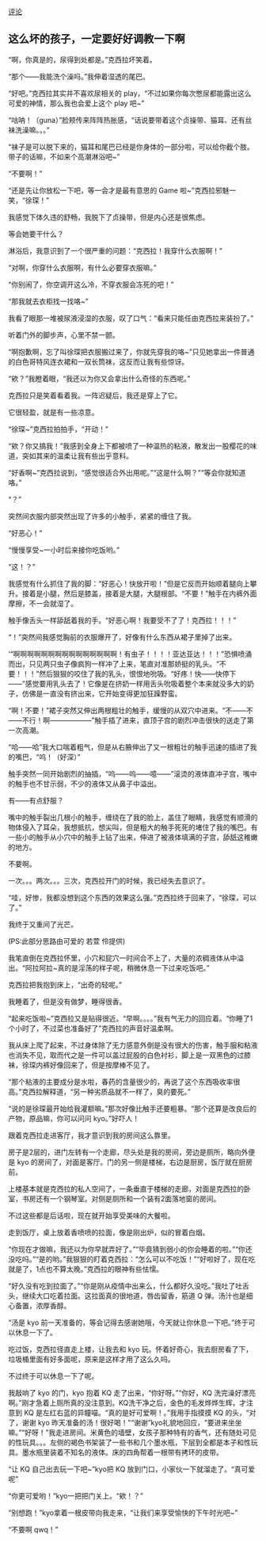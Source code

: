 [评论](https://github.com/SCLeoX/Wearable-Technology/issues/132)

## 这么坏的孩子，一定要好好调教一下啊
“啊，你真是的，尿得到处都是。”克西拉坏笑着。

“那个——我能洗个澡吗。”我伸着湿透的尾巴。

“好吧。”克西拉其实并不喜欢尿相关的 play，“不过如果你每次憋尿都能露出这么可爱的神情，那么我也会爱上这个 play 吧~”

“咕呐！（guna）”脸颊传来阵阵热胀感，“话说要带着这个贞操带、猫耳、还有丝袜洗澡嘛。。。”

“袜子是可以脱下来的，猫耳和尾巴已经是你身体的一部分啦，可以给你截个肢。带子的话嘛，不如来个高潮淋浴吧~”

“不要啊！”

“还是先让你放松一下吧，等一会才是最有意思的 Game 啦~”克西拉邪魅一笑，“徐琛！”

我感觉下体久违的舒畅，我脱下了贞操带，但是内心还是很焦虑。

等会她要干什么？

淋浴后，我意识到了一个很严重的问题：“克西拉！我穿什么衣服啊！”

“对啊，你穿什么衣服啊，有什么必要穿衣服嘛。”

“你别闹了，你空调开这么冷，不穿衣服会冻死的吧！”

“那我就去衣柜找一找咯~”

我看了眼那一堆被尿液浸湿的衣服，叹了口气：“看来只能任由克西拉来装扮了。”

听着门外的脚步声，心里不禁一颤。

“啊抱歉啊，忘了叫徐琛把衣服搬过来了，你就先穿我的咯~”只见她拿出一件普通的白色哥特风连衣裙和一双长筒袜，这反而让我有些惊讶。

“欸？”我瞪着眼，“我还以为你又会拿出什么奇怪的东西呢。”

克西拉只是笑着看着我。一阵迟疑后，我还是穿上了它。

它很轻盈，就是有一些凉意。

“徐琛~”克西拉拍拍手，“开动！”

“欸？你又搞我！”我感到全身上下都被喷了一种温热的粘液，散发出一股樱花的味道，突如其来的温柔让我有些出乎意料。

“好香啊~”克西拉说到，“感觉很适合外出用呢。”“这是什么啊？”“等会你就知道咯。”

“？”

突然间衣服内部突然出现了许多的小触手，紧紧的缠住了我。

“好恶心！”

“慢慢享受~一小时后来接你吃饭哟。”

“这！？”

我感觉有什么抓住了我的脚：“好恶心！快放开啦！”但是它反而开始顺着腿向上攀升。接着是小腿，然后是膝盖，接着是大腿，大腿根部。“不要！”触手在内裤外面摩擦，不一会就湿了。

触手像舌头一样舔舐着我的手。“好恶心啊！我要受不了了！克西拉！！！”

“！”突然间我感觉胸前的衣服爆开了，好像有什么东西从裙子里掉了出来。

‘“啊啊啊啊啊啊啊啊啊啊啊啊啊啊啊！有虫子！！！！亚达亚达！！！”恐惧喷涌而出，只见两只虫子像疯狗一样冲了上来，笔直对准那娇挺的乳头。“不要！！！”然后狠狠的咬住了我的乳头，恨恨地吮吸。“好疼！快——快停下——”感觉要用乳头去了！它像是在挤奶一样用舌头吮吸着整个本来就没多大的奶子，仿佛是一直没有挤出来，它开始变得更加狂躁野蛮。

“啊！不要！”裙子突然又伸出两根粗壮的触手，缓慢的从双穴中进来。“不——不——不行！啊——————”触手插了进来，直顶子宫的剧烈冲击很快的送走了第一次高潮。

“哈——哈”我大口喘着粗气，但是从右腋伸出了又一根粗壮的触手迅速的插进了我的嘴巴，“呜！（好深）”

触手突然一同开始剧烈的抽插，“呜——呜——噫——”滚烫的液体直冲子宫，嘴中的触手也不甘示弱，不少的液体又从鼻子中溢出。

有——有点舒服？

嘴中的触手裂出几根小的触手，缠绕在了我的脸上，盖住了眼睛，我感觉有顺滑的物体侵入了耳朵，我想抵抗，想尖叫，但是粗大的触手死死的堵住了我的嘴巴。有一些小的触手从小穴中的触手上钻了出来，伸进了被液体填满的子宫，舔舐这稚嫩的地方。

不要啊。

一次。。。两次。。。三次，克西拉开门的时候，我已经失去意识了。

“哇，好惨，我都没想到这个东西的效果这么强。”克西拉终于回来了，“徐琛，可以了。”

我终于又重间了光芒。

(PS:此部分思路由可爱的 若萱 伶提供)

我笔直倒在克西拉怀里，小穴和屁穴一时间合不上了，大量的浓稠液体从中溢出。“阿拉阿拉~真的是淫荡的样子呢，稍微休息一下过来吃饭吧。”

克西拉把我抱到床上，“出奇的轻呢。”

我睡着了，但是没有做梦，睡得很香。

“起来吃饭啦~”克西拉又是贴得很近。“早啊。。。。”我有气无力的回应着。“你睡了1个小时了，不过菜也准备好了”克西拉的声音好温柔啊。

我从床上爬了起来，不过身体除了无力感意外倒是没有很大的伤害，触手服和粘液也消失不见，取而代之是一件可以盖过屁股的白色衬衫，脚上是一双黑色的过膝袜，徐琛内裤好像回来了，但是按摩棒不见了。

“那个粘液的主要成分是水啦，春药的含量很少的，再说了这个东西吸收率很高。”克西拉解释道，“另一种劣质品就不一样了，臭的要死。”

“说的是徐琛最开始给我灌额嘛。”那次好像比触手还要粗暴。“那个还算是改良后的产物，原品嘛，你可以问问 kyo。”好吓人！

跟着克西拉走进客厅，我才意识到我的房间这么靠里。

房子是2层的，进门左转有一个走廊，尽头处是我的房间，旁边是厕所，略向外便是 kyo 的房间了，对面是客厅。门的另一侧是楼梯，右边是厨房，饭厅就在厨房前。

上楼基本就是克西拉的私人空间了，一条垂直于楼梯的走廊，对面是克西拉的卧室，书房还有一个钢琴室。对侧是厕所和一个装有2面落地窗的房间。

不过这些都是后话啦，现在就开始享受美味的大餐啦。

走到饭厅，桌上放着香喷喷的拉面，像是刚出炉，似的冒着白烟。

“你现在才做嘛，我还以为你早就弄好了。”“毕竟猜到弱小的你会睡着的啦。”“你还没吃吗。”“是的哟。”我狠狠的盯着克西拉：“怎么可以不吃饭！”“好啦好了，现在吃就是了，1点也不算太晚。”克西拉的眼神有些怯懦。

“好久没有吃到拉面了。”“你是刚从疫情中出来么，什么都好久没吃。”我吐了吐舌头，继续大口吃着拉面。这拉面真的很地道，唇齿留香，筋道 Q 弹。汤汁也是细心备置，浓厚香醇。

“汤是 kyo 前一天准备的，等会记得去感谢她哦，今天就让你休息一下吧。”终于可以休息一下了。

吃过饭，克西拉径直走上楼，让我去和 kyo 玩。怀着好奇心，我去厨房看了下，垃圾桶里面有好多面呢，原来是这样才用了这么久吗。

不过终于可以休息一下了呢。

我敲响了 kyo 的门，kyo 抱着 KQ 走了出来，“你好呀。”“你好，KQ 洗完澡好漂亮啊。”刚才急着上厕所真的没注意到。KQ洗干净之后，金色的毛发烨烨生辉，才注意到 KQ 是左红右蓝的异瞳喵。“真的是好可爱啊！。”我用手指摸摸 KQ 的头，“对了，谢谢 kyo 昨天准备的汤！很好喝！”“谢谢”kyo礼貌地回应，“要进来坐坐嘛。”“好呀！”我走进房间。米黄色的墙壁，女孩子那种特有的香气，还有随处可见的性玩具。。。左侧的褐色书架装了一些书和几个墨水瓶，下层到全都是本子和性玩具。墨水瓶里装着不知名的液体。床的四角帮着一根带有拷环的皮带。

“让 KQ 自己出去玩一下吧~”kyo把 KQ 放到门口，小家伙一下就溜走了。“真可爱呢”

“你更可爱哟！”kyo一把把门关上。“欸！？”

“别想跑！”kyo拿着一根皮带向我走来，“让我们来享受愉快的下午时光吧~”

“不要啊 qwq！”
